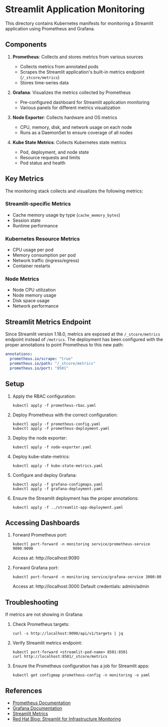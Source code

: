 # Streamlit Application Monitoring

This directory contains Kubernetes manifests for monitoring a Streamlit application using Prometheus and Grafana.

## Components

1. **Prometheus**: Collects and stores metrics from various sources
   - Collects metrics from annotated pods
   - Scrapes the Streamlit application's built-in metrics endpoint (`/_stcore/metrics`)
   - Stores time-series data

2. **Grafana**: Visualizes the metrics collected by Prometheus
   - Pre-configured dashboard for Streamlit application monitoring
   - Various panels for different metrics visualization

3. **Node Exporter**: Collects hardware and OS metrics
   - CPU, memory, disk, and network usage on each node
   - Runs as a DaemonSet to ensure coverage of all nodes

4. **Kube State Metrics**: Collects Kubernetes state metrics
   - Pod, deployment, and node state
   - Resource requests and limits
   - Pod status and health

## Key Metrics

The monitoring stack collects and visualizes the following metrics:

### Streamlit-specific Metrics
- Cache memory usage by type (`cache_memory_bytes`)
- Session state
- Runtime performance

### Kubernetes Resource Metrics
- CPU usage per pod
- Memory consumption per pod
- Network traffic (ingress/egress)
- Container restarts

### Node Metrics
- Node CPU utilization
- Node memory usage
- Disk space usage
- Network performance

## Streamlit Metrics Endpoint

Since Streamlit version 1.18.0, metrics are exposed at the `/_stcore/metrics` endpoint instead of `/metrics`. The deployment has been configured with the proper annotations to point Prometheus to this new path:

```yaml
annotations:
  prometheus.io/scrape: "true"
  prometheus.io/path: "/_stcore/metrics"
  prometheus.io/port: "8501"
```

## Setup

1. Apply the RBAC configuration:
   ```
   kubectl apply -f prometheus-rbac.yaml
   ```

2. Deploy Prometheus with the correct configuration:
   ```
   kubectl apply -f prometheus-config.yaml
   kubectl apply -f prometheus-deployment.yaml
   ```

3. Deploy the node exporter:
   ```
   kubectl apply -f node-exporter.yaml
   ```

4. Deploy kube-state-metrics:
   ```
   kubectl apply -f kube-state-metrics.yaml
   ```

5. Configure and deploy Grafana:
   ```
   kubectl apply -f grafana-configmaps.yaml
   kubectl apply -f grafana-deployment.yaml
   ```

6. Ensure the Streamlit deployment has the proper annotations:
   ```
   kubectl apply -f ../streamlit-app-deployment.yaml
   ```

## Accessing Dashboards

1. Forward Prometheus port:
   ```
   kubectl port-forward -n monitoring service/prometheus-service 9090:9090
   ```
   Access at: http://localhost:9090

2. Forward Grafana port:
   ```
   kubectl port-forward -n monitoring service/grafana-service 3000:80
   ```
   Access at: http://localhost:3000
   Default credentials: admin/admin

## Troubleshooting

If metrics are not showing in Grafana:

1. Check Prometheus targets:
   ```
   curl -s http://localhost:9090/api/v1/targets | jq
   ```

2. Verify Streamlit metrics endpoint:
   ```
   kubectl port-forward <streamlit-pod-name> 8501:8501
   curl http://localhost:8501/_stcore/metrics
   ```

3. Ensure the Prometheus configuration has a job for Streamlit apps:
   ```
   kubectl get configmap prometheus-config -n monitoring -o yaml
   ```

## References

- [Prometheus Documentation](https://prometheus.io/docs/introduction/overview/)
- [Grafana Documentation](https://grafana.com/docs/)
- [Streamlit Metrics](https://discuss.streamlit.io/t/prometheus-integration-for-streamlit-app-metrics/61731)
- [Red Hat Blog: Streamlit for Infrastructure Monitoring](https://www.redhat.com/en/blog/streamlit-monitor-infrastructure) 